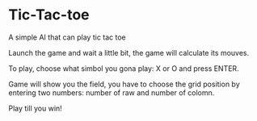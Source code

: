 # Tic-Tac-toe
A simple AI that can play tic tac toe

Launch the game and wait a little bit, the game will calculate its mouves.

To play, choose what simbol you gona play: X or O and press ENTER.

Game will show you the field, you have to choose the grid position
by entering two numbers: number of raw and number of colomn.

Play till you win!
